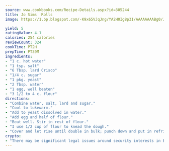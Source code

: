 ```yaml
---
source: www.cookbooks.com/Recipe-Details.aspx?id=305244
title: Jo Sims  Rolls
image: https://1.bp.blogspot.com/-K9x65VJqJng/YA2H0Ig8p3I/AAAAAAAABg0/JRKr7ZzesxofwlGw6YudXad_aQn9BD52QCLcBGAsYHQ/s299/2.png

yield: 5
ratingValue: 4.1
calories: 254 calories
reviewCount: 324
cookTime: PT2H
prepTime: PT39M
ingredients:
- "1 c. hot water"
- "1 tsp. salt"
- "6 Tbsp. lard Crisco"
- "1/4 c. sugar"
- "1 pkg. yeast"
- "2 Tbsp. water"
- "1 egg, well beaten"
- "3 1/2 to 4 c. flour"
directions:
- "Combine water, salt, lard and sugar."
- "Cool to lukewarm."
- "Add to yeast dissolved in water."
- "Add egg and half of flour."
- "Beat well. Stir in rest of flour."
- "I use 1/2 cup of flour to knead the dough."
- "Cover and let rise until double in bulk; punch down and put in refrigerator and let rise again."
crypto:
- "There may be significant legal issues around security interests in Bitcoin."
---
```


